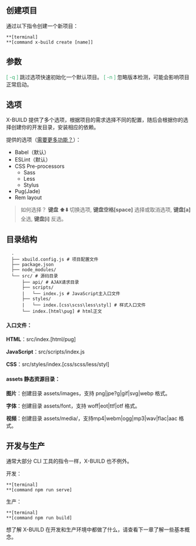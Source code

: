 ## 创建项目

通过以下指令创建一个新项目：

```
**[terminal]
**[command x-build create [name]]
```

## 参数
<font color=MediumSeaGreen>[ -q ]</font>  跳过选项快速初始化一个默认项目。
<font color=MediumSeaGreen>[ -n ]</font>  忽略版本检测，可能会影响项目正常启动。

## 选项

X-BUILD 提供了多个选项，根据项目的需求选择不同的配置，随后会根据你的选择创建你的开发目录，安装相应的依赖。

提供的选项（[需要更多功能？](https://github.com/codexu/x-build/issues)）：

- Babel（默认）
- ESLint（默认）
- CSS Pre-processors
  - Sass
  - Less
  - Stylus
- Pug(Jade)
- Rem layout

> 如何选择？
  **键盘 ⬆️⬇️** 切换选项, **键盘空格[space]** 选择或取消选项, **键盘[a]** 全选, **键盘[i]** 反选。

## 目录结构

```
  .
  ├── xbuild.config.js # 项目配置文件
  ├── package.json
  ├── node_modules/
  └── src/ # 源码目录
      ├── api/ # AJAX请求目录
      ├── scripts/
      |   └── index.js # JavaScript主入口文件
      ├── styles/
      |   └── index.[css\scss\less\styl] # 样式入口文件
      └── index.[html\pug] # html正文
```

#### 入口文件：

**HTML**：src/index.[html/pug]

**JavaScript**：src/scripts/index.js

**CSS**：src/styles/index.[css/scss/less/styl]

#### assets 静态资源目录：

**图片**：创建目录 assets/images，支持 png|jpe?g|gif|svg|webp 格式。

**字体**：创建目录 assets/font，支持 woff|eot|ttf|otf 格式。

**视频**：创建目录 assets/media/，支持mp4|webm|ogg|mp3|wav|flac|aac 格式。

## 开发与生产

通常大部分 CLI 工具的指令一样，X-BUILD 也不例外。

开发：

```
**[terminal]
**[command npm run serve]
```

生产：

```
**[terminal]
**[command npm run build]
```

想了解 X-BUILD 在开发和生产环境中都做了什么，请查看下一章了解一些基本概念。